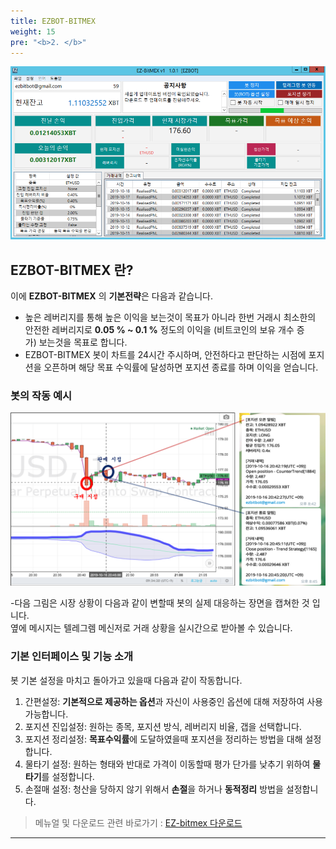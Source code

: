 ```yaml
---
title: EZBOT-BITMEX
weight: 15
pre: "<b>2. </b>"
---
```


![](/picture/EZBITMEX1.png?width=700&height=400)

## EZBOT-BITMEX 란?

이에 **EZBOT-BITMEX** 의 **기본전략**은 다음과 같습니다.

- 높은 레버리지를 통해 높은 이익을 보는것이 목표가 아니라 한번 거래시 최소한의 안전한 레버리지로 **0.05 % ~ 0.1 %** 정도의 이익을 (비트코인의 보유 개수 증가) 보는것을 목표로 합니다.
- EZBOT-BITMEX 봇이 차트를 24시간 주시하며, 안전하다고 판단하는 시점에 포지션을 오픈하며 해당 목표 수익률에 달성하면 포지션 종료를 하며 이익을 얻습니다.

### 봇의 작동 예시

![](/picture/buy.png?width=700&height=400)

-다음 그림은 시장 상황이 다음과 같이 변할때 봇의 실제 대응하는 장면을 캡쳐한 것 입니다.</br>
옆에 메시지는 텔레그렘 메신저로 거래 상황을 실시간으로 받아볼 수 있습니다.

### 기본 인터페이스 및 기능 소개

봇 기본 설정을 마치고 돌아가고 있을때 다음과 같이 작동합니다.

1. 간편설정: **기본적으로 제공하는 옵션**과 자신이 사용중인 옵션에 대해 저장하여 사용 가능합니다.
2. 포지션 진입설정: 원하는 종목, 포지션 방식, 레버리지 비율, 갭을 선택합니다.
3. 포지션 정리설정: **목표수익률**에 도달하였을때 포지션을 정리하는 방법을 대해 설정합니다.
4. 물타기 설정: 원하는 형태와 반대로 가격이 이동할때 평가 단가를 낮추기 위하여 **물타기**를 설정합니다.
5. 손절매 설정: 청산을 당하지 않기 위해서 **손절**을 하거나 **동적정리** 방법을 설정합니다. 

>메뉴얼 및 다운로드 관련 바로가기 : 
[EZ-bitmex 다운로드](4_install_file/1/)

---